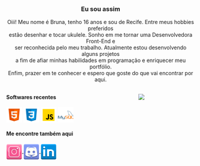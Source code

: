   
  <h3 align="center">Eu sou assim</h3>

 <p align="center" width="100%"> Oiii! Meu nome é Bruna, tenho 16 anos e sou de Recife. Entre meus hobbies preferidos <br> estão desenhar e tocar ukulele. Sonho em me tornar uma Desenvolvedora Front-End e <br> ser reconhecida pelo meu trabalho. Atualmente estou desenvolvendo alguns projetos <br> a fim de afiar minhas habilidades em programação e enriquecer meu portfólio. <br> Enfim, prazer em te conhecer e espero que goste do que vai encontrar por aqui. </p>
  
  ##
  
  <img align="right" width="30%" src="https://cdn.discordapp.com/attachments/925439012397809694/992946178624852078/Img_BruCamps.png">
  
  
  
  #### Softwares recentes
  
  <div>
    <img align="center" src="https://github.com/BruCamps/BruCamps/blob/main/src/images/icons/softwares/html5.svg" width="42" />
    <img align="center" src="https://github.com/BruCamps/BruCamps/blob/main/src/images/icons/softwares/css3.svg" width="42" />
    <img align="center" src="https://github.com/BruCamps/BruCamps/blob/main/src/images/icons/softwares/javascript.svg" width="42" />
    <img align="center" src="https://github.com/BruCamps/BruCamps/blob/main/src/images/icons/softwares/my-sql.svg" width="42" />
  </div>

  
  #### Me encontre também aqui
  
  <div>
    <a href="https://www.instagram.com/brucamps_095/">
      <img align="center" src="https://github.com/BruCamps/BruCamps/blob/main/src/images/icons/redes-sociais/instagram-.png" width="42"  />
    </a>
    <a href="https://discord.gg/tN5vvDZ7jz">
      <img align="center" src="https://github.com/BruCamps/BruCamps/blob/main/src/images/icons/redes-sociais/discord-.png" width="42"  />
    </a>
    <a href="https://www.linkedin.com/in/bruna-campos-a40418219/">
      <img align="center" src="https://github.com/BruCamps/BruCamps/blob/main/src/images/icons/redes-sociais/linkedin-.png" width="42"  />
    </a>
  </div>
  
 
